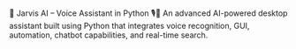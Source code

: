 🚀 Jarvis AI – Voice Assistant in Python 🎙️🧠
An advanced AI-powered desktop assistant built using Python that integrates voice recognition, GUI, automation, chatbot capabilities, and real-time search.
